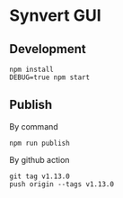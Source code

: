 # Synvert GUI

## Development

```
npm install
DEBUG=true npm start
```

## Publish

By command

```
npm run publish
```

By github action

```
git tag v1.13.0
push origin --tags v1.13.0
```
